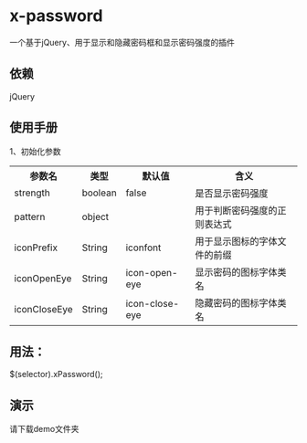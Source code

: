 # x-password

一个基于jQuery、用于显示和隐藏密码框和显示密码强度的插件

## 依赖

jQuery

## 使用手册

1、初始化参数

<table>
   <tr>
       <th>参数名</th>
       <th>类型</th>
       <th>默认值</th>
       <th>含义</th>
   </tr>
   <tr>
       <td>strength</td>
       <td>boolean</td>
       <td>false</td>
       <td>是否显示密码强度</td>
   </tr>
   <tr>
       <td>pattern</td>
       <td>object</td>
       <td></td>
       <td>用于判断密码强度的正则表达式</td>
   </tr>
   <tr>
       <td>iconPrefix</td>
       <td>String</td>
       <td>iconfont</td>
       <td>用于显示图标的字体文件的前缀</td>
   </tr>
   <tr>
       <td>iconOpenEye</td>
       <td>String</td>
       <td>icon-open-eye</td>
       <td>显示密码的图标字体类名</td>
   </tr>
   <tr>
       <td>iconCloseEye</td>
       <td>String</td>
       <td>icon-close-eye</td>
       <td>隐藏密码的图标字体类名</td>
   </tr>
</table>

## 用法：

$(selector).xPassword();

## 演示

请下载demo文件夹



